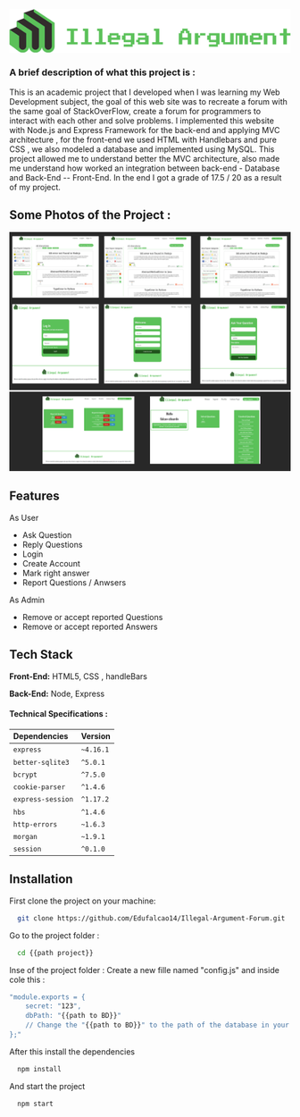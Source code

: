  <img src="/picsForDocs/logoForGitHub.png" alt="My cool logo"/>

### A brief description of what this project is :
This is an academic project that I developed when I was learning my Web Development subject, the goal of this web site was to recreate a forum with the same goal of StackOverFlow, create a forum for programmers to interact with each other and solve problems. I implemented this website with Node.js and Express Framework for the back-end and applying MVC architecture , for the front-end we used HTML with Handlebars and pure CSS , we also modeled a database and implemented using MySQL.
This project allowed me to understand better the MVC architecture, also made me understand how worked an integration between back-end - Database and Back-End -- Front-End.
In the end I got a grade of 17.5 / 20 as a result of my project.

## Some Photos of the Project : 

<img src="/picsForDocs/MONTAGE.png" alt="PICTURES OF THE PROJECT"/>
<img src="/picsForDocs/MONTAGE2.png" alt="PICTURES OF THE PROJECT"/>

## Features

As User
- Ask Question 
- Reply Questions
- Login
- Create Account
- Mark right answer
- Report Questions / Anwsers

As Admin

- Remove or accept reported Questions
- Remove or accept reported Answers

## Tech Stack

**Front-End:** HTML5, CSS , handleBars

**Back-End:** Node, Express

#### Technical Specifications : 


| Dependencies | Version  |
| :--------    | :------- |
| `express`            | `~4.16.1`|
|   `better-sqlite3`   | `^5.0.1` |
|   `bcrypt`           | `^7.5.0 `|
| `cookie-parser`      | `^1.4.6` |
| `express-session`    | `^1.17.2`|
| `hbs`                | `^1.4.6` |
| `http-errors `       | `~1.6.3` |
| `morgan`             | `~1.9.1` |
| `session`            | `^0.1.0` |


## Installation

First clone the project on your machine:
```bash
  git clone https://github.com/Edufalcao14/Illegal-Argument-Forum.git
```
Go to the project folder :
```bash
  cd {{path project}}
```
Inse of the project folder :
Create a new fille named "config.js" and inside cole this :
```bash
"module.exports = {
    secret: "123",
    dbPath: "{{path to BD}}"
    // Change the "{{path to BD}}" to the path of the database in your machine.
};"
```
After this install the dependencies

```bash
  npm install
```

And start the project 

```bash
  npm start
```
